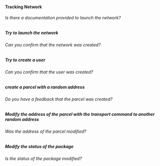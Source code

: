 #### Tracking Network

###### Is there a documentation provided to launch the network?

##### Try to launch the network

###### Can you confirm that the network was created?

##### Try to create a user

###### Can you confirm that the user was created?

##### create a parcel with a random address

###### Do you have a feedback that the parcel was created?

##### Modify the address of the parcel with the transport command to another random address

###### Was the address of the parcel modified?

##### Modify the status of the package

###### Is the status of the package modified?
